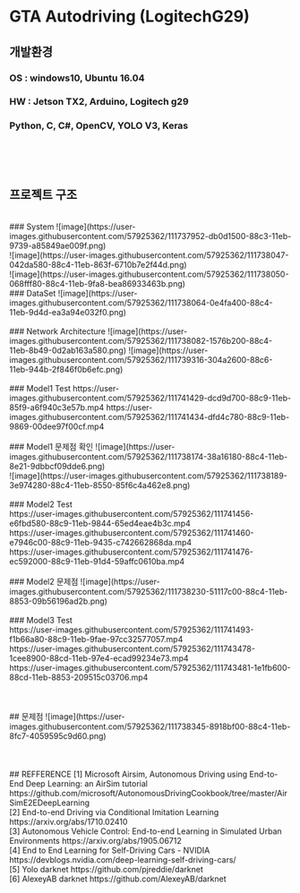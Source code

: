 # GTA Autodriving (LogitechG29)

## 개발환경
### OS : windows10, Ubuntu 16.04
### HW : Jetson TX2, Arduino, Logitech g29
### Python, C, C#, OpenCV, YOLO V3, Keras        
 <br> 
 <br> 
 <br> 

## 프로젝트 구조
 <br> 
### System
![image](https://user-images.githubusercontent.com/57925362/111737952-db0d1500-88c3-11eb-9739-a85849ae009f.png)
 <br> 
![image](https://user-images.githubusercontent.com/57925362/111738047-042da580-88c4-11eb-863f-6710b7e2f44d.png)
 <br>  
![image](https://user-images.githubusercontent.com/57925362/111738050-068fff80-88c4-11eb-9fa8-bea86933463b.png)
 <br> 
### DataSet
![image](https://user-images.githubusercontent.com/57925362/111738064-0e4fa400-88c4-11eb-9d4d-ea3a94e032f0.png)
 <br> 
 <br> 
### Network Architecture
![image](https://user-images.githubusercontent.com/57925362/111738082-1576b200-88c4-11eb-8b49-0d2ab163a580.png)
![image](https://user-images.githubusercontent.com/57925362/111739316-304a2600-88c6-11eb-944b-2f846f0b6efc.png)
 <br> 
 <br> 
### Model1 Test
https://user-images.githubusercontent.com/57925362/111741429-dcd9d700-88c9-11eb-85f9-a6f940c3e57b.mp4
https://user-images.githubusercontent.com/57925362/111741434-dfd4c780-88c9-11eb-9869-00dee97f00cf.mp4
 <br> 
 <br> 
### Model1 문제점 확인
![image](https://user-images.githubusercontent.com/57925362/111738174-38a16180-88c4-11eb-8e21-9dbbcf09dde6.png)
 <br> 
![image](https://user-images.githubusercontent.com/57925362/111738189-3e974280-88c4-11eb-8550-85f6c4a462e8.png)
 <br> 
 <br> 
### Model2 Test
 <br> 
https://user-images.githubusercontent.com/57925362/111741456-e6fbd580-88c9-11eb-9844-65ed4eae4b3c.mp4
 <br> 
https://user-images.githubusercontent.com/57925362/111741460-e7946c00-88c9-11eb-9435-c742662868da.mp4
 <br> 
https://user-images.githubusercontent.com/57925362/111741476-ec592000-88c9-11eb-91d4-59affc0610ba.mp4
 <br> 
 <br> 
### Model2 문제점
![image](https://user-images.githubusercontent.com/57925362/111738230-51117c00-88c4-11eb-8853-09b56196ad2b.png)
 <br> 
 <br> 
### Model3 Test
 <br> 
https://user-images.githubusercontent.com/57925362/111741493-f1b66a80-88c9-11eb-9fae-97cc32577057.mp4
 <br> 
https://user-images.githubusercontent.com/57925362/111743478-1cee8900-88cd-11eb-97e4-ecad99234e73.mp4
 <br> 
https://user-images.githubusercontent.com/57925362/111743481-1e1fb600-88cd-11eb-8853-209515c03706.mp4
 <br> 
 <br> 
 <br> 
 <br> 
## 문제점
![image](https://user-images.githubusercontent.com/57925362/111738345-8918bf00-88c4-11eb-8fc7-4059595c9d60.png)
 <br> 
 <br> 
 <br> 
 <br> 
## REFFERENCE
[1] Microsoft Airsim, Autonomous Driving using End-to-End Deep Learning: an AirSim tutorial
https://github.com/microsoft/AutonomousDrivingCookbook/tree/master/AirSimE2EDeepLearning
 <br> 
[2] End-to-end Driving via Conditional Imitation Learning
https://arxiv.org/abs/1710.02410
 <br> 
[3] Autonomous Vehicle Control: End-to-end Learning in Simulated Urban Environments
https://arxiv.org/abs/1905.06712
 <br> 
[4] End to End Learning for Self-Driving Cars - NVIDIA
https://devblogs.nvidia.com/deep-learning-self-driving-cars/
 <br> 
[5] Yolo darknet
https://github.com/pjreddie/darknet
 <br> 
[6] AlexeyAB darknet
https://github.com/AlexeyAB/darknet
 <br> 
